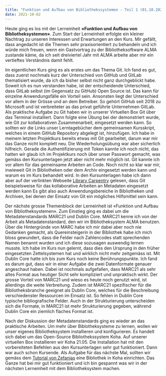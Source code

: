 ```yaml
---
title: "Funktion und Aufbau von Bibliothekssystemen - Teil 1 (01.10.2021)"
date: 2021-10-02
---
```

Heute ging es los mit der Lerneinheit **«Funktion und Aufbau von Bibliotheksystemen»**. Zum Start der Lerneinheit erfolgte ein kleiner Nachtrag zu unseren Interessen und Erwartungen an den Kurs. Mir gefällt, dass angedacht ist die Themen sehr praxisorientiert zu behandeln und ich würde mich freuen, wenn ein Gastvortrag zu der Bibliotheksoftware ALMA zustande käme, da ich seit dreiviertel Jahr mit ALMA arbeite aber mir ein vertieftes Verständnis damit fehlt. 

Im eigentlichen Kurs ging es als erstes um das Thema Git. Ich fand es gut, dass zuerst nochmals kurz der Unterschied von GitHub und GitLab thematisiert wurde, da ich da bisher selbst nicht ganz durchgeblickt habe. Soweit ich es nun verstanden habe, ist der entscheidende Unterschied, dass GitLab selbst (im Gegensatz zu GitHub) Open Source ist. Das kann für einzelne Anwendungsfälle ein Vorteil sein. Ansonsten liegt der Unterschied vor allem in der Grösse und an dem Betreiber. So gehört GitHub seit 2018 zu Microsoft und ist verbreiteter as das privat geführte Unternehmen GitLab. 
Als praktische Aufgabe zu Git haben wir in unserer Virtuellen Box Git über das Terminal installiert. Dann folgte eine Übung bei der demonstriert wurde, wie Git zur kollaborativen Zusammenarbeit, eingesetzt werden kann. So sollten wir die Links unser Lerntagebücher dem gemeinsamen Kursskript, welches in einem GitHub Repository abgelegt ist, hinzufügen. Ich habe in meinem letzten Projektkurs bereits etwas mit Git gearbeitet, darum war mir das Ganze nicht komplett neu. Die Wiederholungsübung war aber sicherlich hilfreich. Gerade die Authentifizierung mit Token kannte ich noch nicht, das hatten wir glaub ich im Projektkurs noch über unser Passwort gemacht, was gemäss den Kursunterlagen jetzt aber nicht mehr möglich ist.
Git kannte ich vor allem für das gemeinsame Arbeiten an Code. Noch nicht so klar war mir, inwieweit Git in Bibliotheken oder dem Archiv eingesetzt werden kann und warum es im Kurs behandelt wird. In den Kursunterlagen habe ich dann aber auf der verlinkten Webseite [Library Carpentry](https://librarycarpentry.org/lc-git/01-what-is-git/index.html) gelesen, dass Git beispielsweise für das kollaborative Arbeiten an Metadaten eingesetzt werden kann Es gibt also auch Anwendungsbereiche in Bibliotheken und Archiven, bei denen der Einsatz von Git ein mögliches Hilfsmittel sein kann.

Der nächste grosse Themenblock der Lerneinheit ist «Funktion und Aufbau von Bibliotheksystemen». Zum Einstieg ging es dabei um die Metadatenstandards MARC21 und Dublin Core. MARC21 kenne ich von der Arbeit als Metadatenstandard, den wir im Bibliotheksystem ALMA benutzen. Über die Hintergründe von MARC habe ich mir dabei aber noch nie Gedanken gemacht, als Quereinsteigerin in der Bibliothek habe ich mich bloss gewundert, dass die Felder nach Zahlencodes statt sprechenden Namen benannt wurden und ich diese sozusagen auswendig lernen musste. Ich habe im Kurs nun gelernt, dass dies den Ursprung in den früher eingesetzten Zettelsystemen hat und wirklich nicht mehr zeitgemäss ist. Mit Dublin Core hatte ich bis zum Kurs noch keine Berührungspunkte. Ich fand es darum gut, dass wir in einer Aufgabe die zwei Datenformate genauer angeschaut haben. Dabei ist nochmals aufgefallen, dass MARC21 als sehr altes Format aus heutiger Sicht sehr kompliziert und unpraktisch wirkt. Der grosse Vorteil von MARC21 und wieso es heute noch genutzt wird, ist allerdings die weite Verbreitung. Zudem ist MARC21 spezifischer für die Bibliotheksbranche geeignet als Dublin Core, welches für die Beschreibung verschiedenster Ressourcen im Einsatz ist. So fehlen in Dublin Core typische bibliografische Felder. Auch in der Strukturierung unterscheiden sich die Formate, in MARC21 ist mehr Strukturierung gegeben, während Dublin Core ein ziemlich flaches Format ist.

Nach der Diskussion der Metadatenstandards ging es wieder an das praktische Arbeiten. Um mehr über Biblotheksysteme zu lernen, wollen wir unser eigenes Bibliotheksystem installieren und konfigurieren. Es handelt sich dabei um das Open-Source Bibliothekssystem Koha. Auf unserer virtuellen Box installieren wir Koha 21.05. Die Installation hat mit den vorbereiteten Befehlen aus den Kursunterlagen sehr gut funktioniert. Dann war auch schon Kursende. Als Aufgabe für das nächste Mal, sollten wir gemäss dem [Tutorial von Zefanjas](https://zefanjas.de/wie-man-koha-installiert-und-fuer-schulen-einrichtet-teil-1/) eine Bibliothek in Koha einrichten. Das Ganze hat bei mir gut funktioniert und ich bin gespannt was wir in der nächsten Lerneinheit mit dem Bibliotheksystem machen.
